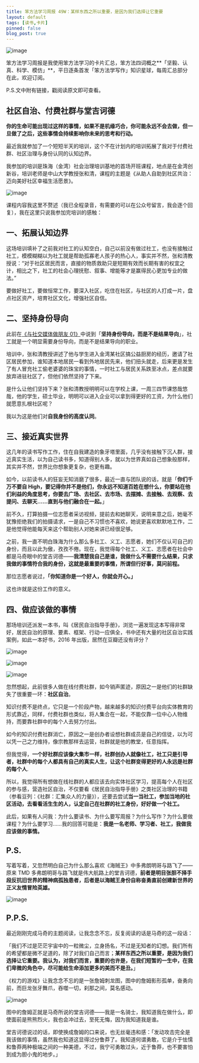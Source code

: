 ```yaml
---
title: 笨方法学习周报 49W：某样东西之所以重要，是因为我们选择让它重要
layout: default
tags: [读书,卡片]
pinned: false
blog_post: true
---
```



![image](http://upload-images.jianshu.io/upload_images/32598-64c0507838465bce?imageMogr2/auto-orient/strip%7CimageView2/2/w/1240)

笨方法学习周报是我使用笨方法学习的卡片汇总，笨方法四词概之**「坚毅、认真、科学、模仿」**，平日逐条首发「笨方法学写作」知识星球，每周汇总部分在此，欢迎订阅。

P.S.文中附有链接，戳阅读原文即可查看。

## 社区自治、付费社群与堂吉诃德

**你的生命可能出现过这样的事情，如果不是机缘巧合，你可能永远不会去做，但一旦做了之后，这些事情会持续影响你未来的思考和行动。**

最近我就参加了一个短短半天的培训，这个不在计划内的培训拓展了我对于付费社群、社区治理与身份认同的认知边界。

我参加的培训是珠海（金湾）社会治理培训基地的首场开班课程，地点是在金湾创新谷，培训老师是中山大学教授张和清，课程的主题是《从助人自助到社区共治：迈向美好社区幸福生活愿景》。

![image](http://upload-images.jianshu.io/upload_images/32598-b7ebce17ea9b858c?imageMogr2/auto-orient/strip%7CimageView2/2/w/1240)

课程内容我这里不赘述（我已全程录音，有需要的可以在公众号留言，我会逐个回复），我在这里只说我参加完培训的感触：

## 一、拓展认知边界

这场培训填补了之前我对社工的认知空白，自己以前没有做过社工，也没有接触过社工，模模糊糊以为社工就是帮助孤寡老人孩子的热心人，事实并不然，张和清教授说：“对于社区居民而言，直接的物质救助只是短期有效而长期有害的权宜之计，相比之下，社工的社会心理抚慰、叙事、增能等才是赢得民心更加专业的做法。”

要做好社工，要做恒常工作，要深入社区，吃住在社区，与社区的人打成一片，盘点社区资产，培育社区文化，增强社区自信。

## 二、坚持身份导向

此前在[《与社交媒体做朋友 01》](https://mp.weixin.qq.com/s?__biz=MzA4MTQ0NDQxNg==&mid=2650639855&idx=1&sn=487471dacb38a8047dbf3c8b61012d9d&chksm=879dc6c0b0ea4fd61c6bcd81c846487975d38a22a03bb28e4d47e58c76539685e48fc13bcf6c&token=1876079807&lang=zh_CN&scene=21#wechat_redirect)中说到「**坚持身份导向，而是不是结果导向**」，社工就是一个明显需要身份导向，而是不是结果导向的职业。

培训中，张和清教授讲述了他与学生进入金湾某社区搞公益厨房的经历，邀请了社区居民参加，谁知道本地居民一看到外地居民先来，他们扭头就走，后来更是发生了有人冒充社工偷老婆婆的珠宝的事情，一时社工与居民关系跌至冰点，差点就要放弃进驻社区了，但他们依然坚持了下来。

是什么让他们坚持下来？张和清教授明明可以在学校上课，一周三四节课悠哉悠哉，他的学生，硕士毕业，明明可以进入企业可以拿到得更好的工资，为什么他们就愿意扎根社区呢？

我以为这是他们对**自我身份的高度认同**。

## 三、接近真实世界

这几年的读书写作工作，住在自我建造的象牙塔里面，几乎没有接触下沉人群，接近真实生活，以为自己读书多，知道得别人多，就以为世界真如自己想象般那样，其实并不然，世界比你想象更复杂，也更有趣。

如今，以前读书人的狂妄无知消磨了很多，最近一直与团队说的话，就是「**你们千万不要自 High，要记得你并不是他们，你永远不知道百姓在想什么，你要站在他们利益的角度思考，你要去广场、去社区、去市场、去摆摊、去接触、去观察、去提问、去聊天……直到与他们融合在一起。**」

前不久，打算拍摄一位志愿者采访视频，提前去和她聊天，说明来意之后，她毫不犹豫拒绝我们的拍摄请求，一是自己不习惯也不喜欢，她说更喜欢默默地工作，二是他觉得他能每天来这个帮助别人对她来讲已经很足够。

之前，我一直不明白珠海为什么那么多社工、义工、志愿者，她们不仅认可自己的身份，而且以此为傲，孜孜不倦。现在，我觉得每个社工、义工、志愿者在社会中都是马奇眼中的堂吉诃德——**我清楚我自己是谁，我做什么不需要什么结果，只求我做的事情符合我的身份，这就是最重要的事情，所谓但行好事，莫问前程。**

那位志愿者说过，**「你知道你是一个好人，你就会开心。」**

这也许就是这份工作的意义。

## 四、做应该做的事情

那场培训还派发一本书，叫《居民自治指导手册》，浏览一遍发现这本写得非常好，居民自治的原理、要素、框架、行动一应俱全，书中还有大量的社区自治实践案例，如此一本好书，2016 年出版，居然在豆瓣还没有评分？

![image](http://upload-images.jianshu.io/upload_images/32598-46e8a040a5b3c381?imageMogr2/auto-orient/strip%7CimageView2/2/w/1240)

![image](http://upload-images.jianshu.io/upload_images/32598-571512718894f8f1?imageMogr2/auto-orient/strip%7CimageView2/2/w/1240)

![image](http://upload-images.jianshu.io/upload_images/32598-d69ab38810a106ef?imageMogr2/auto-orient/strip%7CimageView2/2/w/1240)

忽然想起，此前很多人做在线付费社群，如今销声匿迹，原因之一是他们的社群缺失了很重要一环：**社区自治**。

知识付费不是终点，它只是一个阶段产物，越来越多的知识付费平台向实体教育的形式靠近，同样，付费社群也类似，将人集合在一起，不能仅靠一位中心人物维持，而要靠社群中的每个人去努力付出。

如今的知识付费社群消亡，原因之一是创办者设想社群成员是自己的信徒，以为可以凭一己之力维持，像宗教那样去运营，社群就是他的教堂，任意指挥。

但我觉得，**一个好社群应该像大集市一样，社群创办人就像社工，社工只是引导者，社群中的每个人都具有自己的真实人生，让这个社群变得更好的人永远是社群的每个人**.

所以，我觉得所有想做在线社群的人都应该去向实体社区学习，提高每个人在社区的参与感，营造社区自治，不仅要看《居民自治指导手册》之类社区治理的书籍（参看豆列：《社群：汇集众人的力量》），还要去尝试**当一当社工，参加当地的社区活动，去看看活生生的人，认定自己在社群的社工身份，好好做一个社工。**

此后，如果有人问我：为什么要读书、为什么要写周报？为什么写作？为什么要做课程？为什么要学习……我的回答可能是：**我是一名老师、学习者、社工，我做我应该做的事情。**

## P.S.

写着写着，又忽然明白自己为什么那么喜欢《海贼王》中多弗朗明哥与路飞了——原来 TMD 多弗朗明哥与路飞就是伟大航路上的堂吉诃德，**前者是明目张胆不择手段反抗旧世界的精神病孤独患者，后者是以海贼王身份自称奋勇直前创建新世界的正义友情冒险英雄。**



![image](http://upload-images.jianshu.io/upload_images/32598-614ffe7029bc7fa3?imageMogr2/auto-orient/strip%7CimageView2/2/w/1240)

## P.P.S.

最近刚刚完成马奇的主题阅读，让我念念不忘，反复阅读的话是马奇的这一段话：

「我们不过是茫茫宇宙中的一粒微尘，立身扬名，不过是无知者的幻想。我们所有的希望都是微不足道的，除了对我们自己而言；**某样东西之所以重要，是因为我们选择让它重要。我认为，对我们而言，重要的也许是，在我们短暂的一生中，在我们卑微的角色中，尽可能给生命添加更多的美而不是丑。**」

《权力的游戏》让我念念不忘的是一张詹姆刺龙图，图中的詹姆影形孤单，奋勇向前，而巨龙张牙舞爪，吞噬一切，刹那之间，莫名感动。

![image](https://z3.ax1x.com/2021/07/06/RIwtzD.jpg)

图中的詹姆正就是马奇所说的堂吉诃德——我是一名骑士，我知道我在做什么，即使面前是熊熊烈火，我也会冲过去，至死无悔，因为我知道我是谁。

堂吉诃德说过的话，即使换成詹姆的口来说，也无丝毫违和感：「发动攻击完全是我该做的事情，虽然我也知道这显得过分鲁莽了。我知道何谓勇敢，它是介于怯懦和鲁莽两种极端之间的一种美德，不过，我宁可勇敢过头，近于鲁莽，也不要害怕到成为胆小鬼的地步。」
